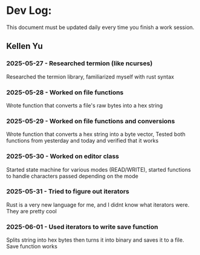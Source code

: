 # Dev Log:

This document must be updated daily every time you finish a work session.

## Kellen Yu

### 2025-05-27 - Researched termion (like ncurses)
Researched the termion library, familiarized myself with rust syntax

### 2025-05-28 - Worked on file functions
Wrote function that converts a file's raw bytes into a hex string

### 2025-05-29 - Worked on file functions and conversions
Wrote function that converts a hex string into a byte vector,
Tested both functions from yesterday and today and verified that it works

### 2025-05-30 - Worked on editor class
Started state machine for various modes (READ/WRITE), started
functions to handle characters passed depending on the mode

### 2025-05-31 - Tried to figure out iterators
Rust is a very new language for me, and I didnt know what 
iterators were. They are pretty cool

### 2025-06-01 - Used iterators to write save function
Splits string into hex bytes then turns it into binary 
and saves it to a file. Save function works
